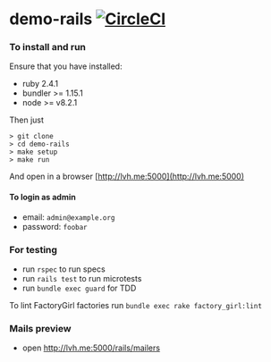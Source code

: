 # demo-rails [![CircleCI][build-badge]][build]

### To install and run

Ensure that you have installed:
- ruby 2.4.1
- bundler >= 1.15.1
- node >= v8.2.1

Then just
```
> git clone
> cd demo-rails
> make setup
> make run
```
And open in a browser [http://lvh.me:5000](http://lvh.me:5000)

#### To login as admin
- email: `admin@example.org`
- password: `foobar`

### For testing
- run `rspec` to run specs
- run `rails test` to run microtests
- run `bundle exec guard` for TDD

To lint FactoryGirl factories run
`bundle exec rake factory_girl:lint`

### Mails preview
- open http://lvh.me:5000/rails/mailers

[build-badge]: https://circleci.com/gh/AlexKVal/demo-rails.svg?&style=shield&circle-token=a24ac042fa40345f975edf6e6fea4fa5a078672c
[build]: https://circleci.com/gh/AlexKVal/demo-rails
